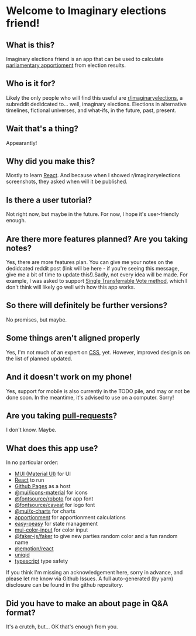 # Welcome to Imaginary elections friend!


## What is this?

Imaginary elections friend is an app that can be used to calculate [parliamentary apportioment](https://en.wikipedia.org/wiki/Apportionment_(politics)) from election results.

## Who is it for?

Likely the only people who will find this useful are [r/imaginaryelections](https://www.reddit.com/r/imaginaryelections/), a subreddit dedidcated to... well, imaginary elections. Elections in alternative timelines, fictional universes, and what-ifs, in the future, past, present.

## Wait that's a thing?

Appearantly!

## Why did you make this?

Mostly to learn [React](https://react.dev/). And because when I showed r/imaginaryelections screenshots, they asked when will it be published.

## Is there a user tutorial?

Not right now, but maybe in the future. For now, I hope it's user-friendly enough.

## Are there more features planned? Are you taking notes?

Yes, there are more features plan. You can give me your notes on the dedidcated reddit post (link will be here - if you're seeing this message, give me a bit of time to update this!).Sadly, not every idea will be made. For example, I was asked to support [Single Transferrable Vote method](https://en.wikipedia.org/wiki/Single_transferable_vote), which I don't think will likely go well with how this app works.

## So there will definitely be further versions?

No promises, but maybe.

## Some things aren't aligned properly

Yes, I'm not much of an expert on [CSS](https://en.wikipedia.org/wiki/CSS), yet. However, improved design is on the list of planned updated.

## And it doesn't work on my phone!

Yes, support for mobile is also currently in the TODO pile, and may or not be done soon. In the meantime, it's advised to use on a computer. Sorry!

## Are you taking [pull-requests](https://en.wikipedia.org/wiki/Distributed_version_control#Pull_requests)?

I don't know. Maybe.

## What does this app use?

In no particular order:

*   [MUI (Material UI)](http://mui.com) for UI
*   [React](https://react.dev/) to run
*   [Github Pages](https://pages.github.com/) as a host
*   [@mui/icons-material](https://www.npmjs.com/package/@mui/icons-material) for icons
*   [@fontsource/roboto](https://www.npmjs.com/package/@fontsource/roboto) for app font
*   [@fontsource/caveat](https://www.npmjs.com/package/@fontsource/caveat) for logo font
*   [@mui/x-charts](https://www.npmjs.com/package/@mui/x-charts) for charts
*   [apportionment](https://www.npmjs.com/package/apportionment) for apportionment calculations
*   [easy-peasy](https://www.npmjs.com/package/easy-peasy) for state management
*   [mui-color-input](https://www.npmjs.com/package/mui-color-input) for color input
*   [@faker-js/faker](https://www.npmjs.com/package/@faker-js/faker) to give new parties random color and a fun random name
*   [@emotion/react](https://www.npmjs.com/package/@emotion/react)
*   [uniqid](https://www.npmjs.com/package/uniqid)
*   [typescript](https://www.npmjs.com/package/typescript) type safety

If you think I'm missing an acknowledgement here, sorry in advance, and please let me know via Github Issues. A full auto-generated (by yarn) disclosure can be found in the github repository.

## Did you have to make an about page in Q&A format?

It's a crutch, but... OK that's enough from you.